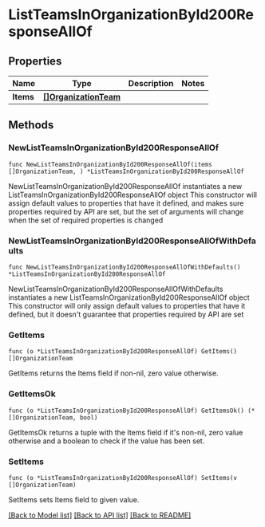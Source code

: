 # ListTeamsInOrganizationById200ResponseAllOf

## Properties

Name | Type | Description | Notes
------------ | ------------- | ------------- | -------------
**Items** | [**[]OrganizationTeam**](OrganizationTeam.md) |  | 

## Methods

### NewListTeamsInOrganizationById200ResponseAllOf

`func NewListTeamsInOrganizationById200ResponseAllOf(items []OrganizationTeam, ) *ListTeamsInOrganizationById200ResponseAllOf`

NewListTeamsInOrganizationById200ResponseAllOf instantiates a new ListTeamsInOrganizationById200ResponseAllOf object
This constructor will assign default values to properties that have it defined,
and makes sure properties required by API are set, but the set of arguments
will change when the set of required properties is changed

### NewListTeamsInOrganizationById200ResponseAllOfWithDefaults

`func NewListTeamsInOrganizationById200ResponseAllOfWithDefaults() *ListTeamsInOrganizationById200ResponseAllOf`

NewListTeamsInOrganizationById200ResponseAllOfWithDefaults instantiates a new ListTeamsInOrganizationById200ResponseAllOf object
This constructor will only assign default values to properties that have it defined,
but it doesn't guarantee that properties required by API are set

### GetItems

`func (o *ListTeamsInOrganizationById200ResponseAllOf) GetItems() []OrganizationTeam`

GetItems returns the Items field if non-nil, zero value otherwise.

### GetItemsOk

`func (o *ListTeamsInOrganizationById200ResponseAllOf) GetItemsOk() (*[]OrganizationTeam, bool)`

GetItemsOk returns a tuple with the Items field if it's non-nil, zero value otherwise
and a boolean to check if the value has been set.

### SetItems

`func (o *ListTeamsInOrganizationById200ResponseAllOf) SetItems(v []OrganizationTeam)`

SetItems sets Items field to given value.



[[Back to Model list]](../README.md#documentation-for-models) [[Back to API list]](../README.md#documentation-for-api-endpoints) [[Back to README]](../README.md)


